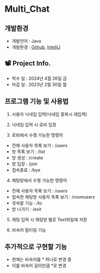 # Multi_Chat



## 개발환경
- 개발언어 : Java
- 개발환경 : [Github](https://github.com/), [IntelliJ](https://www.jetbrains.com/ko-kr/idea/)

## 📽️ Project Info.

- 착수 일 : 2024년 4월 26일 금
- 마감 일 : 2023년 2월 30일 월

## 프로그램 기능 및 사용법
1. 사용자 닉네임 입력(닉네임 중복시 재입력)
   
2. 닉네임 입력 시 로비 입장
   
3. 로비에서 수행 가능한 명령어
  - 전체 사용자 목록 보기 : /users
  - 방 목록 보기 : /list
  - 방 생성 : /create
  - 방 입장 : /join
  - 접속종료 : /bye

4. 채팅방에서 수행 가능한 명령어
  - 전체 사용자 목록 보기 : /users
  - 접속한 채팅방 사용자 목록 보기 : /roomusers
  - 귓속말 기능 : /to
  - 방 나가기 : /exit

5. 채팅 입력 시 채팅방 별로 Text파일에 저장

6. 비속어 필터링 기능

## 추가적으로 구현할 기능
- 현재는 비속어를 * 하나로 변경 중
- 이를 비속어 길이만큼 *로 변경

